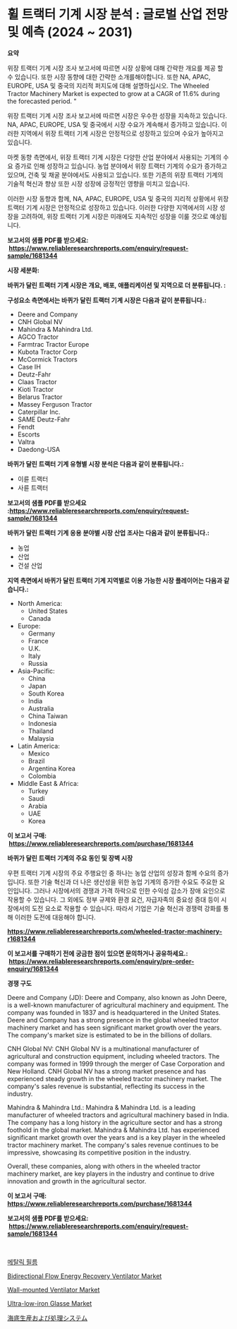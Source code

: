 <p><h1>휠 트랙터 기계 시장 분석 : 글로벌 산업 전망 및 예측 (2024 ~ 2031)</h1></p><p><strong>요약</strong></p>
<p><p>위장 트랙터 기계 시장 조사 보고서에 따르면 시장 상황에 대해 간략한 개요를 제공 할 수 있습니다. 또한 시장 동향에 대한 간략한 소개를해야합니다. 또한 NA, APAC, EUROPE, USA 및 중국의 지리적 퍼지도에 대해 설명하십시오. The Wheeled Tractor Machinery Market is expected to grow at a CAGR of 11.6% during the forecasted period. " </p><p>위장 트랙터 기계 시장 조사 보고서에 따르면 시장은 우수한 성장을 지속하고 있습니다. NA, APAC, EUROPE, USA 및 중국에서 시장 수요가 계속해서 증가하고 있습니다. 이러한 지역에서 위장 트랙터 기계 시장은 안정적으로 성장하고 있으며 수요가 높아지고 있습니다. </p><p>마켓 동향 측면에서, 위장 트랙터 기계 시장은 다양한 산업 분야에서 사용되는 기계의 수요 증가로 인해 성장하고 있습니다. 농업 분야에서 위장 트랙터 기계의 수요가 증가하고 있으며, 건축 및 채굴 분야에서도 사용되고 있습니다. 또한 기존의 위장 트랙터 기계의 기술적 혁신과 향상 또한 시장 성장에 긍정적인 영향을 미치고 있습니다. </p><p>이러한 시장 동향과 함께, NA, APAC, EUROPE, USA 및 중국의 지리적 상황에서 위장 트랙터 기계 시장은 안정적으로 성장하고 있습니다. 이러한 다양한 지역에서의 시장 성장을 고려하여, 위장 트랙터 기계 시장은 미래에도 지속적인 성장을 이룰 것으로 예상됩니다.</p></p>
<p><strong>보고서의 샘플 PDF를 받으세요: &nbsp;<a href="https://www.reliableresearchreports.com/enquiry/request-sample/1681344">https://www.reliableresearchreports.com/enquiry/request-sample/1681344</a></strong></p>
<p><strong>시장 세분화:</strong></p>
<p><strong> 바퀴가 달린 트랙터 기계 시장은 개요, 배포, 애플리케이션 및 지역으로 더 분류됩니다. :</strong></p>
<p><strong>구성요소 측면에서는 바퀴가 달린 트랙터 기계 시장은 다음과 같이 분류됩니다.:</strong></p>
<p><ul><li>Deere and Company</li><li>CNH Global NV</li><li>Mahindra & Mahindra Ltd.</li><li>AGCO Tractor</li><li>Farmtrac Tractor Europe</li><li>Kubota Tractor Corp</li><li>McCormick Tractors</li><li>Case IH</li><li>Deutz-Fahr</li><li>Claas Tractor</li><li>Kioti Tractor</li><li>Belarus Tractor</li><li>Massey Ferguson Tractor</li><li>Caterpillar Inc.</li><li>SAME Deutz-Fahr</li><li>Fendt</li><li>Escorts</li><li>Valtra</li><li>Daedong-USA</li></ul></p>
<p><strong> 바퀴가 달린 트랙터 기계 유형별 시장 분석은 다음과 같이 분류됩니다.:</strong></p>
<p><ul><li>이륜 트랙터</li><li>사륜 트랙터</li></ul></p>
<p><strong>보고서의 샘플 PDF를 받으세요 :<a href="https://www.reliableresearchreports.com/enquiry/request-sample/1681344">https://www.reliableresearchreports.com/enquiry/request-sample/1681344</a></strong></p>
<p><strong> 바퀴가 달린 트랙터 기계 응용 분야별 시장 산업 조사는 다음과 같이 분류됩니다.:</strong></p>
<p><ul><li>농업</li><li>산업</li><li>건설 산업</li></ul></p>
<p><strong>지역 측면에서 바퀴가 달린 트랙터 기계 지역별로 이용 가능한 시장 플레이어는 다음과 같습니다.:</strong></p>
<p><ul>
    <li>
        North America:
        <ul>
            <li>United States</li>
            <li>Canada</li>
        </ul>
    </li>
    <li>
        Europe:
        <ul>
            <li>Germany</li>
            <li>France</li>
            <li>U.K.</li>
            <li>Italy</li>
            <li>Russia</li>
        </ul>
    </li>
    <li>
        Asia-Pacific:
        <ul>
            <li>China</li>
            <li>Japan</li>
            <li>South Korea</li>
            <li>India</li>
            <li>Australia</li>
            <li>China Taiwan</li>
            <li>Indonesia</li>
            <li>Thailand</li>
            <li>Malaysia</li>
        </ul>
    </li>
    <li>
        Latin America:
        <ul>
            <li>Mexico</li>
            <li>Brazil</li>
            <li>Argentina Korea</li>
            <li>Colombia</li>
        </ul>
    </li>
    <li>
        Middle East & Africa:
        <ul>
            <li>Turkey</li>
            <li>Saudi</li>
            <li>Arabia</li>
            <li>UAE</li>
            <li>Korea</li>
        </ul>
    </li>
    </ul></p>
<p><strong>이 보고서 구매: &nbsp;<a href="https://www.reliableresearchreports.com/purchase/1681344">https://www.reliableresearchreports.com/purchase/1681344</a></strong></p>
<p><strong>바퀴가 달린 트랙터 기계의 주요 동인 및 장벽 시장</strong></p>
<p><p>우편 트랙터 기계 시장의 주요 주행요인 중 하나는 농업 산업의 성장과 함께 수요의 증가입니다. 또한 기술 혁신과 더 나은 생산성을 위한 농업 기계의 증가한 수요도 주요한 요인입니다. 그러나 시장에서의 경쟁과 가격 하락으로 인한 수익성 감소가 장애 요인으로 작용할 수 있습니다. 그 외에도 정부 규제와 환경 요건, 자급자족의 중요성 증대 등이 시장에서의 도전 요소로 작용할 수 있습니다. 따라서 기업은 기술 혁신과 경쟁력 강화를 통해 이러한 도전에 대응해야 합니다.</p></p>
<p><strong><a href="https://www.reliableresearchreports.com/wheeled-tractor-machinery-r1681344">https://www.reliableresearchreports.com/wheeled-tractor-machinery-r1681344</a></strong></p>
<p><strong>이 보고서를 구매하기 전에 궁금한 점이 있으면 문의하거나 공유하세요.: &nbsp;<a href="https://www.reliableresearchreports.com/enquiry/pre-order-enquiry/1681344">https://www.reliableresearchreports.com/enquiry/pre-order-enquiry/1681344</a></strong></p>
<p><strong>경쟁 구도</strong></p>
<p><p>Deere and Company (JD): Deere and Company, also known as John Deere, is a well-known manufacturer of agricultural machinery and equipment. The company was founded in 1837 and is headquartered in the United States. Deere and Company has a strong presence in the global wheeled tractor machinery market and has seen significant market growth over the years. The company's market size is estimated to be in the billions of dollars.</p><p>CNH Global NV: CNH Global NV is a multinational manufacturer of agricultural and construction equipment, including wheeled tractors. The company was formed in 1999 through the merger of Case Corporation and New Holland. CNH Global NV has a strong market presence and has experienced steady growth in the wheeled tractor machinery market. The company's sales revenue is substantial, reflecting its success in the industry.</p><p>Mahindra & Mahindra Ltd.: Mahindra & Mahindra Ltd. is a leading manufacturer of wheeled tractors and agricultural machinery based in India. The company has a long history in the agriculture sector and has a strong foothold in the global market. Mahindra & Mahindra Ltd. has experienced significant market growth over the years and is a key player in the wheeled tractor machinery market. The company's sales revenue continues to be impressive, showcasing its competitive position in the industry.</p><p>Overall, these companies, along with others in the wheeled tractor machinery market, are key players in the industry and continue to drive innovation and growth in the agricultural sector.</p></p>
<p><strong>이 보고서 구매: &nbsp; <a href="https://www.reliableresearchreports.com/purchase/1681344">https://www.reliableresearchreports.com/purchase/1681344</a></strong></p>
<p><strong>보고서의 샘플 PDF를 받으세요: &nbsp;<a href="https://www.reliableresearchreports.com/enquiry/request-sample/1681344">https://www.reliableresearchreports.com/enquiry/request-sample/1681344</a></strong><strong></strong></p>
<p>&nbsp;</p>
<p><p><a href="https://github.com/JackieFauhey9089475/Market-Research-Report-List-1/blob/main/389744941494.md">메탈릭 필름</a></p><p><a href="https://github.com/julyju69/Market-Research-Report-List-3/blob/main/bidirectional-flow-energy-recovery-ventilator-market.md">Bidirectional Flow Energy Recovery Ventilator Market</a></p><p><a href="https://github.com/nathandecarvalho/Market-Research-Report-List-3/blob/main/wall-mounted-ventilator-market.md">Wall-mounted Ventilator Market</a></p><p><a href="https://issuu.com/reportprime-2/docs/ultra-low-iron-glasse-market-size-2030.pptx">Ultra-low-iron Glasse Market</a></p><p><a href="https://github.com/nemesis2824/Market-Research-Report-List-1/blob/main/986300345424.md">海底生産および処理システム</a></p></p>